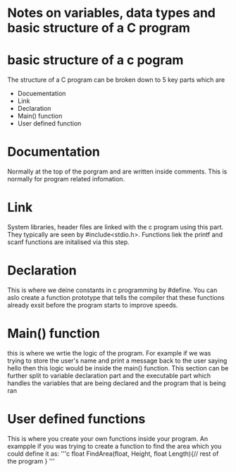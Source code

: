 # Notes on variables, data types and basic structure of a C program


# basic structure of a c pogram

The structure of a C program can be broken down to 5 key parts which are
- Docuementation
- Link
- Declaration
- Main() function
- User defined function


# Documentation 
Normally at the top of the porgram and are written inside comments. This is normally for program related infomation.

# Link
System libraries, header files are linked with the c program using this part. They typically are seen by #include<stdio.h>. Functions liek the printf and scanf functions are initalised via this step.

# Declaration
This is where we deine constants in c programming by #define. You can aslo create a function prototype that tells the compiler that these functions already exsit before the program starts to improve speeds.



# Main() function
this is where we wrtie the logic of the program. For example if we was trying to store the user's name and print a message back to the user saying hello then this logic would be inside the main() function.
This section can be further split to variable declaration part and the executable part which handles the variables that are being declared and the program that is being ran 


# User defined functions
This is where you create your own functions inside your program.
An exampple if you was trying to create a function to find the area which you could define it as:
'''c
float FindArea(float, Height, float Length){// rest of the program }
'''
















